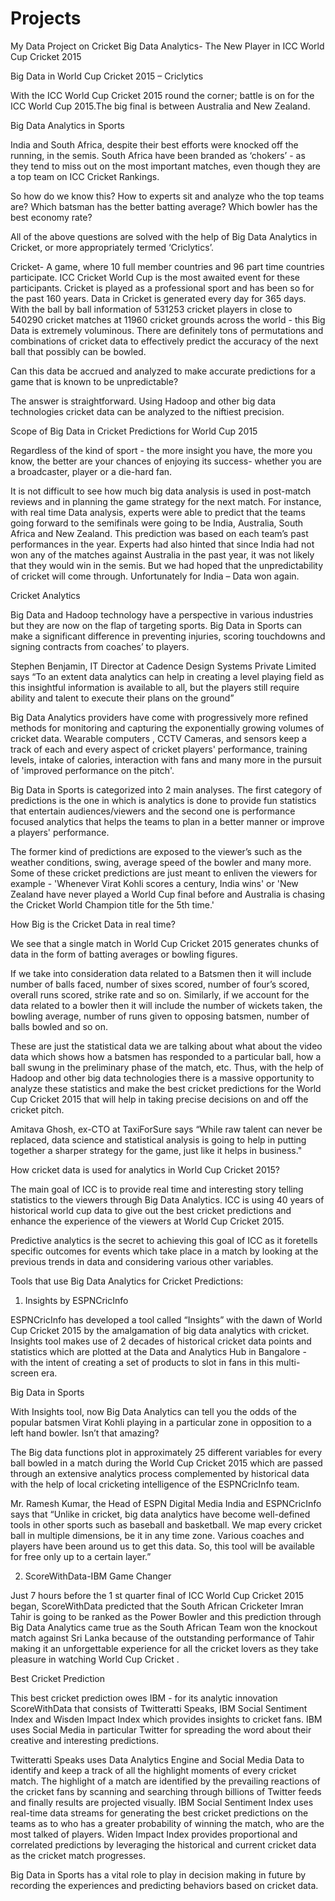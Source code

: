 # Projects
My Data Project on Cricket
Big Data Analytics- The New Player in ICC World Cup Cricket 2015


Big Data in World Cup Cricket 2015 – Criclytics

With the ICC World Cup Cricket 2015 round the corner; battle is on for the ICC World Cup 2015.The big final is between Australia and New Zealand.

Big Data Analytics in Sports


India and South Africa, despite their best efforts were knocked off the running, in the semis. South Africa have been branded as ‘chokers’ - as they tend to miss out on the most important matches, even though they are a top team on ICC Cricket Rankings.

So how do we know this? How to experts sit and analyze who the top teams are? Which batsman has the better batting average? Which bowler has the best economy rate?

All of the above questions are solved with the help of Big Data Analytics in Cricket, or more appropriately termed ‘Criclytics’.

Cricket- A game, where 10 full member countries and 96 part time countries participate. ICC Cricket World Cup is the most awaited event for these participants. Cricket is played as a professional sport and has been so for the past 160 years. Data in Cricket is generated every day for 365 days. With the ball by ball information of 531253 cricket players in close to 540290 cricket matches at 11960 cricket grounds across the world - this Big Data is extremely voluminous. There are definitely tons of permutations and combinations of cricket data to effectively predict the accuracy of the next ball that possibly can be bowled.

Can this data be accrued and analyzed to make accurate predictions for a game that is known to be unpredictable?

The answer is straightforward. Using  Hadoop and other big data technologies cricket data can be analyzed to the niftiest precision.

Scope of Big Data in Cricket Predictions for World Cup 2015

Regardless of the kind of sport - the more insight you have, the more you know, the better are your chances of enjoying its success- whether you are a broadcaster, player or a die-hard fan.

It is not difficult to see how much big data analysis is used in post-match reviews and in planning the game strategy for the next match. For instance, with real time Data analysis, experts were able to predict that the teams going forward to the semifinals were going to be India, Australia, South Africa and New Zealand. This prediction was based on each team’s past performances in the year. Experts had also hinted that since India had not won any of the matches against Australia in the past year, it was not likely that they would win in the semis. But we had hoped that the unpredictability of cricket will come through. Unfortunately for India – Data won again.

Cricket Analytics


Big Data and  Hadoop technology have a perspective in various industries but they are now on the flap of targeting sports. Big Data in Sports can make a significant difference in preventing injuries, scoring touchdowns and signing contracts from coaches’ to players.

Stephen Benjamin, IT Director at Cadence Design Systems Private Limited says “To an extent data analytics can help in creating a level playing field as this insightful information is available to all, but the players still require ability and talent to execute their plans on the ground”

Big Data Analytics providers have come with progressively more refined methods for monitoring and capturing the exponentially growing volumes of cricket data. Wearable computers , CCTV Cameras, and sensors keep a track of each and every aspect of cricket players' performance, training levels, intake of calories, interaction with fans and many more in the pursuit of 'improved performance on the pitch'.

Big Data in Sports is categorized into 2 main analyses. The first category of predictions is the one in which is analytics is done to provide fun statistics that entertain audiences/viewers and the second one is performance focused analytics that helps the teams to plan in a better manner or improve a players' performance. 

The former kind of predictions are exposed to the viewer’s such as the weather conditions, swing, average speed of the bowler and many more. Some of these cricket predictions are just meant to enliven the viewers for example - 'Whenever Virat Kohli scores a century, India wins' or 'New Zealand have never played a World Cup final before and Australia is chasing the Cricket World Champion title for the 5th time.'

How Big is the Cricket Data in real time?

We see that a single match in World Cup Cricket  2015 generates chunks of data in the form of batting averages or bowling figures.

If we take into consideration data related to a Batsmen then it will include number of balls faced, number of sixes scored, number of four’s scored, overall runs scored, strike rate and so on. Similarly, if we account for the data related to a bowler then it will include the number of wickets taken, the bowling average, number of runs given to opposing batsmen, number of balls bowled and so on. 

These are just the statistical data we are talking about what about the video data which shows how a batsmen has responded to a particular ball, how a ball swung in the preliminary phase of the match, etc. Thus, with the help of  Hadoop and other big data technologies there is a massive opportunity to analyze these statistics and make the best cricket predictions for the World Cup Cricket 2015 that will help in taking precise decisions on and off the cricket pitch.

Amitava Ghosh, ex-CTO at TaxiForSure says “While raw talent can never be replaced, data science and statistical analysis is going to help in putting together a sharper strategy for the game, just like it helps in business."

How cricket data is used for analytics in World Cup Cricket 2015?

The main goal of ICC is to provide real time and interesting story telling statistics to the viewers through Big Data Analytics. ICC is using 40 years of historical world cup data to give out the best cricket predictions and enhance the experience of the viewers at World Cup Cricket 2015.

Predictive analytics is the secret to achieving this goal of ICC as it foretells specific outcomes for events which take place in a match by looking at the previous trends in data and considering various other variables.

Tools that use Big Data Analytics for Cricket Predictions:

1) Insights by ESPNCricInfo

ESPNCricInfo has developed a tool called “Insights” with the dawn of World Cup Cricket 2015 by the amalgamation of big data analytics with cricket. Insights tool makes use of  2 decades of historical cricket data points and statistics which are plotted at the Data and Analytics Hub in Bangalore - with the intent of creating a set of products to slot in fans in this multi-screen era.

Big Data in Sports

With Insights tool, now Big Data Analytics can tell you the odds of the popular batsmen Virat Kohli playing in a particular zone in opposition to a left hand bowler. Isn’t that amazing?

The Big data functions plot in approximately 25 different variables for every ball bowled in a match during the World Cup Cricket 2015 which are passed through an extensive analytics process complemented by historical data with the help of local cricketing intelligence of the ESPNCricInfo team.

Mr. Ramesh Kumar, the Head of ESPN Digital Media India and ESPNCricInfo says that “Unlike in cricket, big data analytics have become well-defined tools in other sports such as baseball and basketball. We map every cricket ball in multiple dimensions, be it in any time zone. Various coaches and players have been around us to get this data. So, this tool will be available for free only up to a certain layer.”

2) ScoreWithData-IBM Game Changer

Just 7 hours before the 1 st quarter final of ICC World Cup Cricket 2015 began, ScoreWithData predicted that the South African Cricketer Imran Tahir is going to be ranked as the Power Bowler and this prediction through Big Data Analytics came true as the South African Team won the knockout match against Sri Lanka because of the outstanding performance of Tahir making it an unforgettable experience for all the cricket lovers as they take pleasure in watching World Cup Cricket .

Best Cricket Prediction

This best cricket prediction owes IBM - for its analytic innovation ScoreWithData that consists of Twitteratti Speaks, IBM Social Sentiment Index and Wisden Impact Index which provides insights to cricket fans. IBM uses Social Media in particular Twitter for spreading the word about their creative and interesting predictions.

Twitteratti Speaks uses Data Analytics Engine and Social Media Data to identify and keep a track of all the highlight moments of every cricket match. The highlight of a match are identified by the prevailing reactions of the cricket fans by scanning and searching through billions of Twitter feeds and finally results are projected visually.
IBM Social Sentiment Index uses real-time data streams for generating the best cricket predictions on the teams as to who has a greater probability of winning the match, who are the most talked of players.
Widen Impact Index provides proportional and correlated predictions by leveraging the historical and current cricket data as the cricket match progresses.

Big Data in Sports has a vital role to play in decision making in future by recording the experiences and predicting behaviors based on cricket data. 
